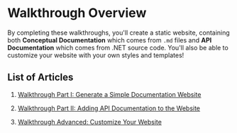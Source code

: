 Walkthrough Overview
===================================

By completing these walkthroughs, you'll create a static website, containing both **Conceptual Documentation** which comes from `.md` files and **API Documentation** which comes from .NET source code. You'll also be able to customize your website with your own styles and templates!

List of Articles
---------
1. [Walkthrough Part I: Generate a Simple Documentation Website](walkthrough_create_a_docfx_project.md)

2. [Walkthrough Part II: Adding API Documentation to the Website](walkthrough_create_a_docfx_project_2.md)

3. [Walkthrough Advanced: Customize Your Website](advanced_walkthrough.md)
